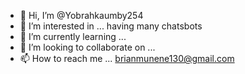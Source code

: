 - 👋 Hi, I’m @Yobrahkaumby254
- 👀 I’m interested in ... having many chatsbots
- 🌱 I’m currently learning ...
- 💞️ I’m looking to collaborate on ...
- 📫 How to reach me ... brianmunene130@gmail.com

<!---
Yobrahkaumby254/Yobrahkaumby254 is a ✨ special ✨ repository because its `README.md` (this file) appears on your GitHub profile.
You can click the Preview link to take a look at your changes.
--->
